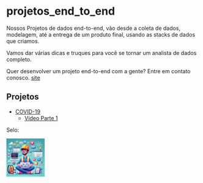 # projetos_end_to_end

Nossos Projetos de dados end-to-end, vão desde a coleta de dados, modelagem, até a entrega de um produto final, usando as stacks de dados que criamos.

Vamos dar várias dicas e truques para você se tornar um analista de dados completo.

Quer desenvolver um projeto end-to-end com a gente? Entre em contato conosco. [site](https://insightcore.tech/)

## Projetos

- [COVID-19](/Covid_19/README.md)
    - [Vídeo Parte 1](https://youtu.be/ZjVKkVJZNus)

Selo:

[<img src="img/image.webp" width="100" height="100">](https://github.com/Linhares015)
